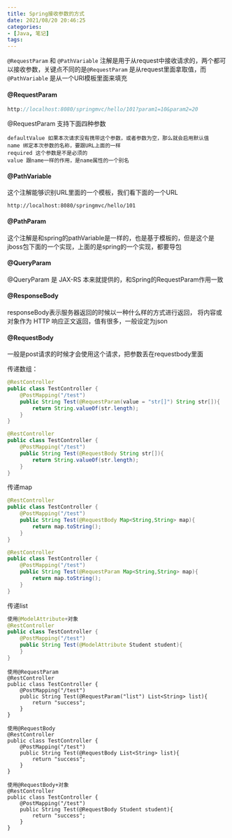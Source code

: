 ```yaml
---
title: Spring接收参数的方式
date: 2021/08/20 20:46:25
categories:
- [Java, 笔记]
tags:
---
```


`@RequestParam` 和 `@PathVariable` 注解是用于从request中接收请求的，两个都可以接收参数，关键点不同的是`@RequestParam` 是从request里面拿取值，而 `@PathVariable` 是从一个URI模板里面来填充

#### @RequestParam

```java
http://localhost:8080/springmvc/hello/101?param1=10&param2=20
```

@RequestParam 支持下面四种参数

    defaultValue 如果本次请求没有携带这个参数，或者参数为空，那么就会启用默认值
    name 绑定本次参数的名称，要跟URL上面的一样
    required 这个参数是不是必须的
    value 跟name一样的作用，是name属性的一个别名
#### @PathVariable

这个注解能够识别URL里面的一个模板，我们看下面的一个URL

```
http://localhost:8080/springmvc/hello/101
```

#### @PathParam

这个注解是和spring的pathVariable是一样的，也是基于模板的，但是这个是jboss包下面的一个实现，上面的是spring的一个实现，都要导包

#### @QueryParam

@QueryParam 是 JAX-RS 本来就提供的，和Spring的RequestParam作用一致

#### @ResponseBody

responseBody表示服务器返回的时候以一种什么样的方式进行返回， 将内容或对象作为 HTTP 响应正文返回，值有很多，一般设定为json

#### @RequestBody

一般是post请求的时候才会使用这个请求，把参数丢在requestbody里面

传递数组：

```java
@RestController
public class TestController {
    @PostMapping("/test")
    public String Test(@RequestParam(value = "str[]") String str[]){
        return String.valueOf(str.length);
    }
}
```

```java
@RestController
public class TestController {
    @PostMapping("/test")
    public String Test(@RequestBody String str[]){
        return String.valueOf(str.length);
    }
}
```

传递map

```java
@RestController
public class TestController {
    @PostMapping("/test")
    public String Test(@RequestBody Map<String,String> map){
        return map.toString();
    }
}
```

```java
@RestController
public class TestController {
    @PostMapping("/test")
    public String Test(@RequestParam Map<String,String> map){
        return map.toString();
    }
}
```

传递list

```java
使用@ModelAttribute+对象
@RestController
public class TestController {
    @PostMapping("/test")
    public String Test(@ModelAttribute Student student){
    }
}
```

```
使用@RequestParam
@RestController
public class TestController {
    @PostMapping("/test")
    public String Test(@RequestParam("list") List<String> list){
        return "success";
    }
}

```

```
使用@RequestBody
@RestController
public class TestController {
    @PostMapping("/test")
    public String Test(@RequestBody List<String> list){
        return "success";
    }
}
```

```
使用@RequestBody+对象
@RestController
public class TestController {
    @PostMapping("/test")
    public String Test(@RequestBody Student student){
        return "success";
    }
}
```

